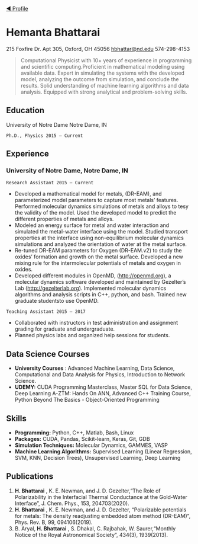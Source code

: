 [&#9664; Profile](https://github.com/Hemanta-Bhattarai)

# Hemanta Bhattarai

215 Foxfire Dr. Apt 305, Oxford, OH 45056 hbhattar@nd.edu 574-298-4153

> Computational Physicist with 10+ years of experience in programming and scientific computing.Proficient in mathematical modeling using available data. Expert in simulating the systems with the developed model, analyzing the outcome from simulation, and conclude the results. Solid understanding of machine learning algorithms and data analysis. Equipped with strong analytical and problem-solving skills.

## Education
University of Notre Dame Notre Dame, IN

```
Ph.D., Physics 2015 – Current
```
## Experience

### University of Notre Dame, Notre Dame, IN

```
Research Assistant 2015 – Current
```
* Developed a mathematical model for metals, (DR-EAM), and parameterized model parameters to capture most metals’ features. Performed molecular dynamics simulations of metals and alloys to tesy the validity of the model. Used the developed model to predict the different properties of metals and alloys.
* Modeled an energy surface for metal and water interaction and simulated the metal-water interface using the model. Studied transport properties at the interface using non-equilibrium molecular dynamics simulations and analyzed the orientation of water at the metal surface.
* Re-tuned DR-EAM parameters for Oxygen (DR-EAM.v2) to study the oxides’ formation and growth on the metal surface. Developed a new mixing rule for the intermolecular potentials of metals and oxygen in oxides.
* Developed different modules in OpenMD, (http://openmd.org), a molecular dynamics software developed and maintained by Gezelter’s Lab (http://gezelterlab.org). Implemented molecular dynamics algorithms and analysis scripts in C++, python, and bash. Trained new graduate studentsto use OpenMD.

```
Teaching Assistant 2015 – 2017
```
* Collaborated with instructors in test administration and assignment grading for graduate and undergraduate.
* Planned physics labs and organized help sessions for students.

## Data Science Courses

-  **University Courses** : Advanced Machine Learning, Data Science, Computational and Data Analysis for Physics, Introduction to Network Science.
-  **UDEMY:** CUDA Programming Masterclass, Master SQL for Data Science, Deep Learning A-ZTM: Hands On ANN, Advanced C++ Training Course, Python Beyond The Basics - Object-Oriented Programming

## Skills

- **Programming:** Python, C++, Matlab, Bash, Linux
- **Packages:** CUDA, Pandas, Scikit-learn, Keras, Git, GDB
- **Simulation Techniques:** Molecular Dynamics, GAMMES, VASP
- **Machine Learning Algorithms:** Supervised Learning (Linear Regression, SVM, KNN, Decision Trees), Unsupervised Learning, Deep Learning

## Publications

1. **H. Bhattarai** , K. E. Newman, and J. D. Gezelter,“The Role of Polarizability in the Interfacial Thermal Conductance at the Gold-Water Interface”, J. Chem. Phys., 153, 204703(2020).
2. **H. Bhattarai** , K. E. Newman, and J. D. Gezelter, “Polarizable potentials for metals: The density readjusting embedded atom method (DR-EAM)”, Phys. Rev. B, 99, 094106(2019).
3. B. Aryal, **H. Bhattarai** , S. Dhakal, C. Rajbahak, W. Saurer,“Monthly Notice of the Royal Astronomical Society”, 434(3), 1939(2013).
